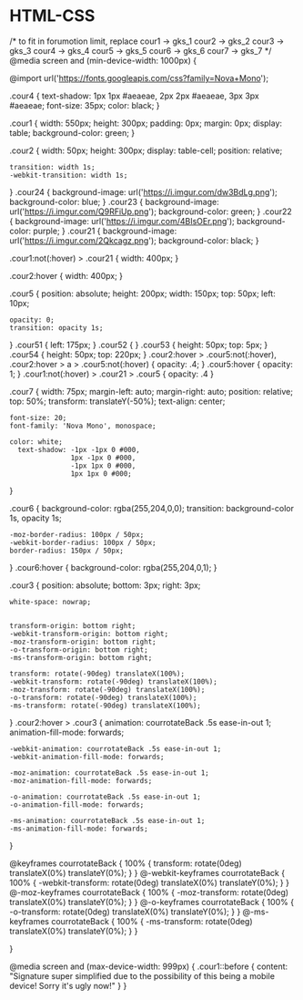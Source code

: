 # HTML-CSS
/*
to fit in forumotion limit, replace
cour1 -> gks_1
cour2 -> gks_2
cour3 -> gks_3
cour4 -> gks_4
cour5 -> gks_5
cour6 -> gks_6
cour7 -> gks_7
*/
@media screen and (min-device-width: 1000px) { 


  @import url('https://fonts.googleapis.com/css?family=Nova+Mono');
  
  .cour4 {
    text-shadow:  1px 1px #aeaeae, 
                  2px 2px #aeaeae, 
                  3px 3px #aeaeae;
    font-size: 35px;
    color: black;
  }
  
  .cour1 {
    width: 550px;
    height: 300px;
    padding: 0px;
    margin: 0px;
    display: table;
    background-color: green;
  }
  
  .cour2 {
    width: 50px;
    height: 300px;
    display: table-cell;
    position: relative;
    
    transition: width 1s;
    -webkit-transition: width 1s;
  }
  .cour24 {
    background-image: url('https://i.imgur.com/dw3BdLg.png');
    background-color: blue;
  }
  .cour23 {
    background-image: url('https://i.imgur.com/Q9RFiUp.png');
    background-color: green;
  }
  .cour22 {
    background-image: url('https://i.imgur.com/4BIsOEr.png');
    background-color: purple;
  }
  .cour21 {
    background-image: url('https://i.imgur.com/2Qkcagz.png');
    background-color: black;
  }
  
  .cour1:not(:hover) > .cour21 {
    width: 400px;
  }
  
  .cour2:hover {
    width: 400px;
  }
  
  
  
  .cour5 {
    position: absolute;
    height: 200px;
    width: 150px;
    top: 50px;
    left: 10px;
    
    opacity: 0;
    transition: opacity 1s;
  }
  .cour51 {
    left: 175px;
  }
  .cour52 {
  }
  .cour53 {
    height: 50px;
    top: 5px;
  }
  .cour54 {
    height: 50px;
    top: 220px;
  }
  .cour2:hover > .cour5:not(:hover), .cour2:hover > a > .cour5:not(:hover) {
    opacity: .4;
  }
  .cour5:hover {
    opacity: 1;
  }
  .cour1:not(:hover) > .cour21 > .cour5 {
    opacity: .4
  }
  
  
  .cour7 {
    width: 75px;
    margin-left: auto;
    margin-right: auto;
    position: relative;
    top: 50%;
    transform: translateY(-50%);
    text-align: center;
    
    font-size: 20;
    font-family: 'Nova Mono', monospace;
    
    color: white;
      text-shadow: -1px -1px 0 #000,
                   1px -1px 0 #000,
                   -1px 1px 0 #000,
                   1px 1px 0 #000;
  }
  
  .cour6 {
    background-color: rgba(255,204,0,0);
    transition: background-color 1s, opacity 1s;
    
    -moz-border-radius: 100px / 50px;
    -webkit-border-radius: 100px / 50px;
    border-radius: 150px / 50px;
  }
  .cour6:hover {
    background-color: rgba(255,204,0,1);
  }
  
  
  
  .cour3 {
    position: absolute;
    bottom: 3px;
    right: 3px;
    
    
    white-space: nowrap;
    
    
    transform-origin: bottom right;
    -webkit-transform-origin: bottom right;
    -moz-transform-origin: bottom right;
    -o-transform-origin: bottom right;
    -ms-transform-origin: bottom right;
    
    transform: rotate(-90deg) translateX(100%);
    -webkit-transform: rotate(-90deg) translateX(100%);
    -moz-transform: rotate(-90deg) translateX(100%);
    -o-transform: rotate(-90deg) translateX(100%);
    -ms-transform: rotate(-90deg) translateX(100%);
  }
  .cour2:hover > .cour3 {
    animation: courrotateBack .5s ease-in-out 1;
    animation-fill-mode: forwards;
    
    -webkit-animation: courrotateBack .5s ease-in-out 1;
    -webkit-animation-fill-mode: forwards;
    
    -moz-animation: courrotateBack .5s ease-in-out 1;
    -moz-animation-fill-mode: forwards;
    
    -o-animation: courrotateBack .5s ease-in-out 1;
    -o-animation-fill-mode: forwards;
    
    -ms-animation: courrotateBack .5s ease-in-out 1;
    -ms-animation-fill-mode: forwards;
  }
  
  @keyframes courrotateBack {	100% { transform: rotate(0deg) translateX(0%) translateY(0%); } }
  @-webkit-keyframes courrotateBack {	100% { -webkit-transform: rotate(0deg) translateX(0%) translateY(0%); } }
  @-moz-keyframes courrotateBack {	100% { -moz-transform: rotate(0deg) translateX(0%) translateY(0%); } }
  @-o-keyframes courrotateBack {	100% { -o-transform: rotate(0deg) translateX(0%) translateY(0%); } }
  @-ms-keyframes courrotateBack {	100% { -ms-transform: rotate(0deg) translateX(0%) translateY(0%); } }
  
}

@media screen and (max-device-width: 999px) {
  .cour1::before {
    content: "Signature super simplified due to the possibility of this being a mobile device! Sorry it's ugly now!"
  }
}
